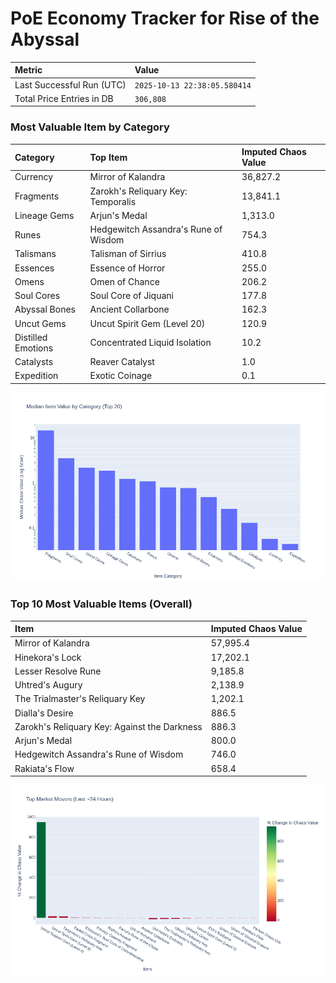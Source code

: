 # PoE Economy Tracker for Rise of the Abyssal

<!-- START_MAINTENANCE -->
| Metric | Value |
|:---|:---|
| Last Successful Run (UTC) | `2025-10-13 22:38:05.580414` |
| Total Price Entries in DB | `306,808` |

<!-- END_MAINTENANCE -->

<!-- START_DATAFRAME_DEBUG -->
<!-- END_DATAFRAME_DEBUG -->

<!-- START_CATEGORY_ANALYSIS -->
### Most Valuable Item by Category
| Category | Top Item | Imputed Chaos Value |
| :--- | :--- | :--- |
| Currency | Mirror of Kalandra | 36,827.2 |
| Fragments | Zarokh's Reliquary Key: Temporalis | 13,841.1 |
| Lineage Gems | Arjun's Medal | 1,313.0 |
| Runes | Hedgewitch Assandra's Rune of Wisdom | 754.3 |
| Talismans | Talisman of Sirrius | 410.8 |
| Essences | Essence of Horror | 255.0 |
| Omens | Omen of Chance | 206.2 |
| Soul Cores | Soul Core of Jiquani | 177.8 |
| Abyssal Bones | Ancient Collarbone | 162.3 |
| Uncut Gems | Uncut Spirit Gem (Level 20) | 120.9 |
| Distilled Emotions | Concentrated Liquid Isolation | 10.2 |
| Catalysts | Reaver Catalyst | 1.0 |
| Expedition | Exotic Coinage | 0.1 |


![Category Analysis Chart](charts/category_analysis.png)
<!-- END_ANALYSIS -->

<!-- START_ANALYSIS -->
### Top 10 Most Valuable Items (Overall)
| Item | Imputed Chaos Value |
| :--- | :--- |
| Mirror of Kalandra | 57,995.4 |
| Hinekora's Lock | 17,202.1 |
| Lesser Resolve Rune | 9,185.8 |
| Uhtred's Augury | 2,138.9 |
| The Trialmaster's Reliquary Key | 1,202.1 |
| Dialla's Desire | 886.5 |
| Zarokh's Reliquary Key: Against the Darkness | 886.3 |
| Arjun's Medal | 800.0 |
| Hedgewitch Assandra's Rune of Wisdom | 746.0 |
| Rakiata's Flow | 658.4 |


![Market Movers Chart](charts/market_movers.png)
<!-- END_ANALYSIS -->
